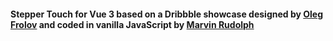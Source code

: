 #### Stepper Touch for Vue 3 based on a Dribbble showcase designed by [Oleg Frolov](https://dribbble.com/shots/3368130-Stepper-Touch) and coded in vanilla JavaScript by [Marvin Rudolph](https://codepen.io/MarvinRudolph/pen/aQBpEg)

